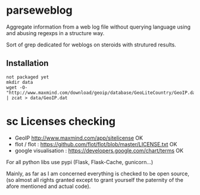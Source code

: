 parseweblog
===========

Aggregate information from a web log file without querying language using and abusing regexps in a structure way.

Sort of grep dedicated for weblogs on steroids with strutured results. 



## Installation ##

    not packaged yet
    mkdir data
    wget -O- "http://www.maxmind.com/download/geoip/database/GeoLiteCountry/GeoIP.dat.gz" | zcat > data/GeoIP.dat
    
sc Licenses checking
======================

* GeoIP http://www.maxmind.com/app/sitelicense OK
* flot / flot : https://github.com/flot/flot/blob/master/LICENSE.txt OK
* google visualisation : https://developers.google.com/chart/terms OK

For all python libs use pypi (Flask, Flask-Cache, gunicorn...)

Mainly, as far as I am concerned everything is checked to be open source, (so almost all rights granted except 
to grant yourself the paternity of the afore mentioned and actual code). 


